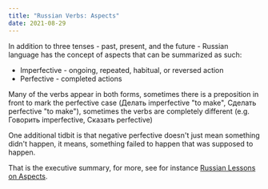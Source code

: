 ```yaml
---
title: "Russian Verbs: Aspects"
date: 2021-08-29
---
```


In addition to three tenses - past, present, and the future - Russian language has the concept of aspects that can be summarized as such:

* Imperfective - ongoing, repeated, habitual, or reversed action
* Perfective - completed actions

Many of the verbs appear in both forms, sometimes there is a preposition in front to mark the perfective case (Делать imperfective "to make", Сделать perfective "to make"), sometimes the verbs are completely different (e.g. Говорить imperfective, Сказать perfective)

One additional tidbit is that negative perfective doesn't just mean something didn't happen, it means, something failed to happen that was supposed to happen.

That is the executive summary, for more, see for instance [Russian Lessons on Aspects](https://www.russianlessons.net/grammar/verbs_aspect.php).
